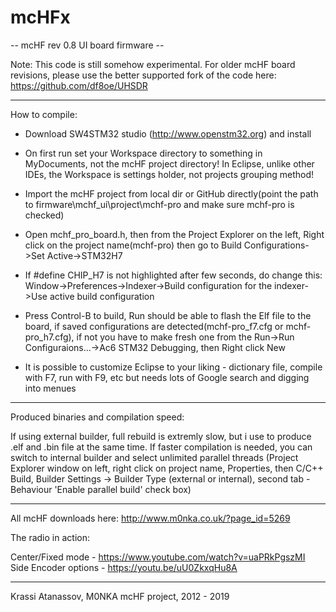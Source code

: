 # mcHFx

-- mcHF rev 0.8 UI board firmware --

Note: This code is still somehow experimental. For older mcHF board revisions, please use the better supported 
fork of the code here: https://github.com/df8oe/UHSDR

-------------------------------------------------------------------------------------------------------------
How to compile:

- Download SW4STM32 studio (http://www.openstm32.org) and install

- On first run set your Workspace directory to something in MyDocuments,
not the mcHF project directory! In Eclipse, unlike other IDEs, the Workspace
is settings holder, not projects grouping method!

- Import the mcHF project from local dir or GitHub directly(point the path to
firmware\mchf_ui\project\mchf-pro and make sure mchf-pro is checked)

- Open mchf_pro_board.h, then from the Project Explorer on the left, Right click on the
project name(mchf-pro) then go to Build Configurations->Set Active->STM32H7

- If #define CHIP_H7 is not highlighted after few seconds, do change this:
Window->Preferences->Indexer->Build configuration for the indexer->Use active build configuration

- Press Control-B to build, Run should be able to flash the Elf file to the board, if saved configurations
are detected(mchf-pro_f7.cfg or mchf-pro_h7.cfg), if not you have to make fresh one from the 
Run->Run Configuraions...->Ac6 STM32 Debugging, then Right click New

- It is possible to customize Eclipse to your liking - dictionary file, compile with F7, run with F9, etc
but needs lots of Google search and digging into menues

-------------------------------------------------------------------------------------------------------------
Produced binaries and compilation speed:

If using external builder, full rebuild is extremly slow, but i use to produce .elf and .bin file at the same
time. If faster compilation is needed, you can switch to internal builder and select unlimited parallel threads
(Project Explorer window on left, right click on project name, Properties, then C/C++ Build, Builder Settings ->
Builder Type (external or internal), second tab - Behaviour 'Enable parallel build' check box)

______________________________________________________________
All mcHF downloads here: http://www.m0nka.co.uk/?page_id=5269

The radio in action: 

Center/Fixed mode    - https://www.youtube.com/watch?v=uaPRkPgszMI
Side Encoder options - https://youtu.be/uU0ZkxqHu8A 

--------------------------------------------------------------
Krassi Atanassov, M0NKA
mcHF project, 2012 - 2019
